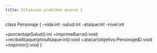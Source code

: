 ```yaml
---
title: Situacion problema avance 1
---
```


class Personaje {
  -vida:int 
  -salud:int 
  -ataque:int 
  -nivel:int 

  +porcentajeSalud():int 
  +imprimeBarra():void 
  +recibeAtaque(ptosAtaque:int):void 
  +atacar(objetivo:Personaje&):void 
  +impirmir():void
}

